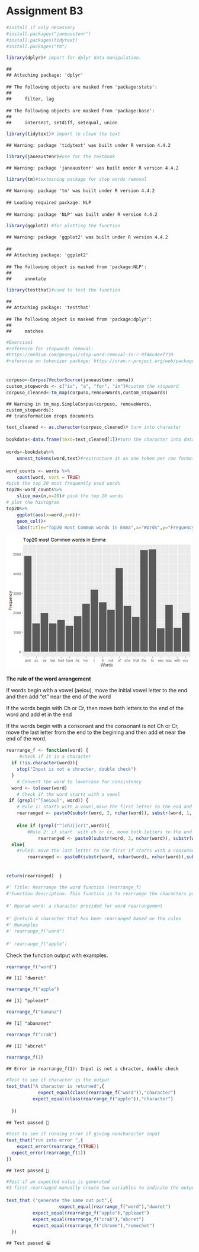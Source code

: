 Assignment B3
================

``` r
#install if only necessary 
#install.packages("janeaustenr")
#install.packages(tidytext)
#install.packages("tm")
```

``` r
library(dplyr)# import for dplyr data manipulation. 
```

    ## 
    ## Attaching package: 'dplyr'

    ## The following objects are masked from 'package:stats':
    ## 
    ##     filter, lag

    ## The following objects are masked from 'package:base':
    ## 
    ##     intersect, setdiff, setequal, union

``` r
library(tidytext)# import to clean the text 
```

    ## Warning: package 'tidytext' was built under R version 4.4.2

``` r
library(janeaustenr)#use for the textbook
```

    ## Warning: package 'janeaustenr' was built under R version 4.4.2

``` r
library(tm)#textmining package for stop words removal 
```

    ## Warning: package 'tm' was built under R version 4.4.2

    ## Loading required package: NLP

    ## Warning: package 'NLP' was built under R version 4.4.2

``` r
library(ggplot2) #for plotting the function
```

    ## Warning: package 'ggplot2' was built under R version 4.4.2

    ## 
    ## Attaching package: 'ggplot2'

    ## The following object is masked from 'package:NLP':
    ## 
    ##     annotate

``` r
library(testthat)#used to test the function 
```

    ## 
    ## Attaching package: 'testthat'

    ## The following object is masked from 'package:dplyr':
    ## 
    ##     matches

``` r
#Exercise1 
#reference for stopwords removal: 
#https://medium.com/@esegui/stop-word-removal-in-r-9f46c4eef710
#reference on tokenizer package: https://cran.r-project.org/web/packages/tidytext/vignettes/tidytext.html


corpuso<-Corpus(VectorSource(janeaustenr::emma))
custom_stopwords <- c("is", "a", "for", "in")#custom the stopword
corpuso_cleaned<-tm_map(corpuso,removeWords,custom_stopwords)
```

    ## Warning in tm_map.SimpleCorpus(corpuso, removeWords, custom_stopwords):
    ## transformation drops documents

``` r
text_cleaned <- as.character(corpuso_cleaned)# turn into character 

bookdata<-data.frame(text=text_cleaned[1])#turn the character into data frame for word analysis 

words<-bookdata%>%
    unnest_tokens(word,text)#restructure it as one token per row format to separate each line into words. 
 
word_counts <- words %>%
    count(word, sort = TRUE)
#pick the top 20 most frequently used words  
top20<-word_counts%>%
    slice_max(n,n=20)# pick the top 20 words 
# plot the histogram 
top20%>%
    ggplot(aes(x=word,y=n))+
    geom_col()+
    labs(title="Top20 most Common words in Emma",x="Words",y="Frequency") 
```

![](Assignment-B4-R-mark-down-file_files/figure-gfm/unnamed-chunk-3-1.png)<!-- -->

**The rule of the word arrangement**

If words begin with a vowel (aeiou), move the initial vowel letter to
the end and then add “et” near the end of the word

If the words begin with Ch or Cr, then move both letters to the end of
the word and add et in the end

If the words begin with a consonant and the consonant is not Ch or Cr,
move the last letter from the end to the begining and then add et near
the end of the word.

``` r
rearrange_f <- function(word) {
     #check if it is a character 
  if (!is.character(word)){
    stop("Input is not a chracter, double check")
  }
    # Convert the word to lowercase for consistency
  word <- tolower(word)
    # Check if the word starts with a vowel
 if (grepl("^[aeiou]", word)) {
    # Rule 1: Starts with a vowel,move the first letter to the end and add et in the end  
    rearranged <- paste0(substr(word, 2, nchar(word)), substr(word, 1, 1), "et")}
        
    else if (grepl("^(ch)|(cr)",word)){
        #Rule 2: if start  with ch or cr, move both letters to the end of the word and add et in the end 
            rearranged <- paste0(substr(word, 3, nchar(word)), substr(word, 1, 2), "et")}
  else{ 
    #rule3: move the last letter to the first if starts with a consonant not "ch or "cr"
        rearranged <- paste0(substr(word, nchar(word), nchar(word)),substr(word, 1, nchar(word)-1), "et")}
    
  
return(rearranged)  }
```

``` r
#' Title: Rearrange the word function (rearrange_f)
#'Function description: This function is to rearrange the characters provided in the word. Rule1:  If words begin with a vowel (aeiou), move the inital vowel letter to the end and then add et near the end of the word.Rule2:If the words begin with Ch or Cr, then move both letters to the end of the word and add et in the end. Rule3:  If the words begin with a consonant and the consonant is not Ch or Cr, move the last letter from the end to the begining and then add et near the end of the word.Lastly, the function will return an error message if the non-character is provided 

#' @param word: a character provided for word rearrangement 

#' @return A character that has been rearranged based on the rules  
#' @examples
#' rearrange_f("word")

#' rearrange_f("apple")
```

Check the function output with examples.

``` r
rearrange_f("word")
```

    ## [1] "dworet"

``` r
rearrange_f("apple")
```

    ## [1] "ppleaet"

``` r
rearrange_f("banana")
```

    ## [1] "abananet"

``` r
rearrange_f("crab")
```

    ## [1] "abcret"

``` r
rearrange_f(1)
```

    ## Error in rearrange_f(1): Input is not a chracter, double check

``` r
#Test to see if character is the output 
test_that("A character is returned",{
            expect_equal(class(rearrange_f("word")),"character")
          expect_equal(class(rearrange_f("apple")),"character")
          
  })
```

    ## Test passed 🥇

``` r
#test to see if running error if giving noncharacter input  
test_that("run into error ",{
    expect_error(rearrange_f(TRUE))
  expect_error(rearrange_f(1))
})
```

    ## Test passed 🎉

``` r
#Test if an expected value is generated 
#I first rearrnaged manually create two variables to indicate the output 

test_that ("generate the same out put",{
                    expect_equal(rearrange_f("word"),"dworet")
          expect_equal(rearrange_f("apple"),"ppleaet")
          expect_equal(rearrange_f("crab"),"abcret")
          expect_equal(rearrange_f("chrome"),"romechet")
  })
```

    ## Test passed 😀

